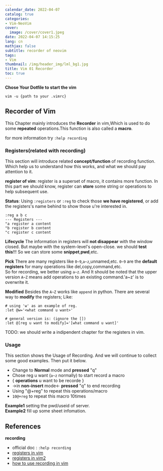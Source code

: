 ```yaml
---
calendar_date: 2022-04-07
catalog: true
categories:
- Vim-NeoVim
cover:
  image: /cover/cover1.jpeg
date: 2022-04-07 14:15:25
lang: cn
mathjax: false
subtitle: recorder of neovim
tags:
- Vim
thumbnail: /img/header_img/lml_bg1.jpg
title: Vim 01 Recorder
toc: true
---
```


**Chose Your Dotfile to start the vim**

```shell
vim -u {path to your .vimrc}
```

## Recorder of Vim

This Chapter mainly introduces the **Recorder** in vim,Which is used to do some **repeated** operations.This function is also called a **macro**.

for more information try `:help recording`

### Registers(related with recording)

This section will introduce related **concept/function** of recording function. Which help us to understand how this works, and what we should pay attention to it.

**register of vim**: register is a superset of macro, it contains more function. In this part we should know, register can **store** some string or operations to help subsequent use. 

**Status**:
Using `:registers` or `:reg` to check those **we have registered**, or add the registers's name behind to show those u're interested in.

```vim
:reg a b c 
--- Registers ---
"a register a content
"b register b content
"c register c content
```

**Lifecycle**
The information in registers will **not disappear** with the window closed. But maybe with the system-level's open-close. we should **test this**!!! So we can store some **snippet**,**pwd**,etc. 


**Pick**
There are many registers like `0~9`,`a~z`,unnamed,etc. `0~9` are the **default registers** for many operations like del,copy,command,etc.  
So for recording, we better using `a~z`. And It should be noted that the upper version `A~Z` means add operations to an existing command.'a~z' is to overwrite it.

**Modified**
Besides the `A~Z` works like `append` in python. There are several way to **modify** the registers; 
Like: 

```vim
# using 'w' as an example of reg.
:let @w='<what command u want>'

# general version is: (ignore the [])
:let @[reg u want to modify]='[what command u want]'
```

TODO: we should write a indipendent chapter for the registers in vim.

### Usage

This section shows the Usage of Recording. And we will continue to collect some good examples. Then put it below.

- Change to **Normal** mode and **pressed** "q"
- Chose reg u want (`a~z` normally) to start record a macro
- { **operations** u want to be recorde }
- ->in **non-insert** mode<- **pressed** "q" to end recording
- Using "@+reg" to repeat this operations/macro
- `10@+reg` to repeat this macro 10times

**Example1** setting the pwd/useid of server.  
**Example2** fill up some sheet infomation.

## References

**recording**

- official doc : `:help recording`
- [registers in vim](https://einverne.github.io/post/2017/11/vim-registers.html)
- [registers in vim2](https://juejin.cn/post/6906120745228632077)
- [how to use recording in vim](https://www.jianshu.com/p/f08ed3d6273e)